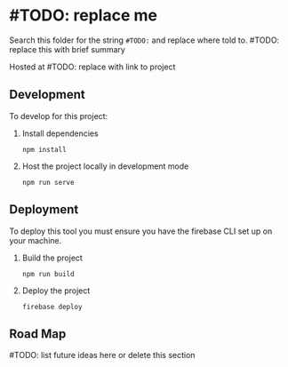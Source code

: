 # #TODO: replace me

Search this folder for the string `#TODO:` and replace where told to. #TODO: replace this with brief summary

Hosted at #TODO: replace with link to project

## Development
To develop for this project:
1. Install dependencies
	```
	npm install
	```
2. Host the project locally in development mode
	```
	npm run serve
	```

## Deployment
To deploy this tool you must ensure you have the firebase CLI set up on your machine.
1. Build the project
	```
	npm run build
	```
2. Deploy the project
	```
	firebase deploy
	```

## Road Map
#TODO: list future ideas here or delete this section